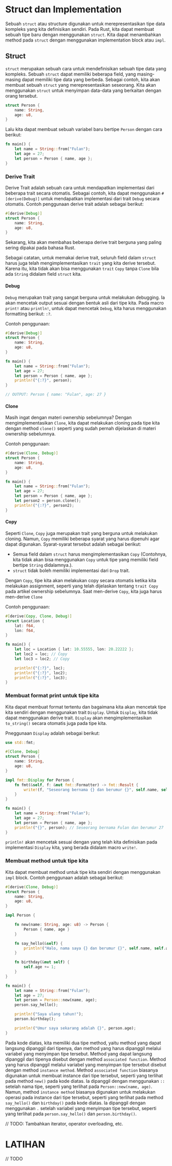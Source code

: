 # Struct dan Implementation

Sebuah `struct` atau structure digunakan untuk merepresentasikan tipe data kompleks yang kita definisikan sendiri. Pada Rust, kita dapat membuat sebuah tipe baru dengan menggunakan `struct`. Kita dapat menambahkan method pada `struct` dengan menggunakan implementation block atau `impl`.

## Struct

`struct` merupakan sebuah cara untuk mendefinisikan sebuah tipe data yang kompleks. Sebuah `struct` dapat memiliki beberapa field, yang masing-masing dapat memiliki tipe data yang berbeda. Sebagai contoh, kita akan membuat sebuah `struct` yang merepresentasikan seseorang. Kita akan menggunakan `struct` untuk menyimpan data-data yang berkaitan dengan orang tersebut.


```rust
struct Person {
    name: String,
    age: u8,
}
```

Lalu kita dapat membuat sebuah variabel baru bertipe `Person` dengan cara berikut:

```rust
fn main() {
    let name = String::from("Fulan");
    let age = 27;
    let person = Person { name, age };
}
```

### Derive Trait

Derive Trait adalah sebuah cara untuk mendapatkan implementasi dari beberapa trait secara otomatis. Sebagai contoh, kita dapat menggunakan `#[derive(Debug)]` untuk mendapatkan implementasi dari trait `Debug` secara otomatis. Contoh penggunaan derive trait adalah sebagai berikut:

```rust
#[derive(Debug)]
struct Person {
    name: String,
    age: u8,
}
```

Sekarang, kita akan membahas beberapa derive trait berguna yang paling sering dipakai pada bahasa Rust.

Sebagai catatan, untuk memakai derive trait, seluruh field dalam `struct` harus juga telah mengimplementasikan `trait` yang kita derive tersebut. Karena itu, kita tidak akan bisa menggunakan `trait` `Copy` tanpa `Clone` bila ada `String` didalam field `struct` kita.

#### Debug

`Debug` merupakan trait yang sangat berguna untuk melakukan debugging. Ia akan mencetak output sesuai dengan bentuk asli dari tipe kita. Pada macro `print!` atau `println!`, untuk dapat mencetak `Debug`, kita harus menggunakan formatting berikut: `:?`.

Contoh penggunaan:

```rust
#[derive(Debug)]
struct Person {
    name: String,
    age: u8,
}

fn main() {
    let name = String::from("Fulan");
    let age = 27;
    let person = Person { name, age };
    println!("{:?}", person);
}

// OUTPUT: Person { name: "Fulan", age: 27 }
```

#### Clone

Masih ingat dengan materi ownership sebelumnya? Dengan mengimplementasikan `Clone`, kita dapat melakukan cloning pada tipe kita dengan method `clone()` seperti yang sudah pernah dijelaskan di materi ownership sebelumnya.

Contoh penggunaan:

```rust
#[derive(Clone, Debug)]
struct Person {
    name: String,
    age: u8,
}

fn main() {
    let name = String::from("Fulan");
    let age = 27;
    let person = Person { name, age };
    let person2 = person.clone();
    println!("{:?}", person2);
}
```

#### Copy

Seperti `Clone`, `Copy` juga merupakan trait yang berguna untuk melakukan cloning. Namun, `Copy` memiliki beberapa syarat yang harus dipenuhi agar dapat digunakan. Syarat-syarat tersebut adalah sebagai berikut:

  * Semua field dalam `struct` harus mengimplementasikan `Copy` (Contohnya, kita tidak akan bisa menggunakan `Copy` untuk tipe yang memiliki field bertipe `String` didalamnya.).
  * `struct` tidak boleh memiliki implementasi dari `Drop` trait.

Dengan `Copy`, tipe kita akan melakukan copy secara otomatis ketika kita melakukan assignment, seperti yang telah dijelaskan tentang `trait Copy` pada artikel ownership sebelumnya. Saat men-derive `Copy`, kita juga harus men-derive `Clone`

Contoh penggunaan:

```rust
#[derive(Copy, Clone, Debug)]
struct Location {
    lat: f64,
    lon: f64,
}

fn main() {
    let loc = Location { lat: 10.55555, lon: 20.22222 };
    let loc2 = loc; // Copy
    let loc3 = loc2; // Copy

    println!("{:?}", loc);
    println!("{:?}", loc2);
    println!("{:?}", loc3);
}
```

### Membuat format print untuk tipe kita

Kita dapat membuat format tertentu dan bagaimana kita akan mencetak tipe kita sendiri dengan menggunakan trait `Display`. Untuk `Display`, kita tidak dapat menggunakan derive trait. `Display` akan mengimplementasikan `to_string()` secara otomatis juga pada tipe kita.

Pneggunaan `Display` adalah sebagai berikut:

```rust
use std::fmt;

#[Clone, Debug]
struct Person {
    name: String,
    age: u8,
}

impl fmt::Display for Person {
    fn fmt(&self, f: &mut fmt::Formatter) -> fmt::Result {
        write!(f, "Seseorang bernama {} dan berumur {}", self.name, self.age)
    }
}

fn main() {
    let name = String::from("Fulan");
    let age = 27;
    let person = Person { name, age };
    println!("{}", person); // Seseorang bernama Fulan dan berumur 27
}
```

`println!` akan mencetak sesuai dengan yang telah kita definisikan pada implementasi `Display` kita, yang berada didalam macro `write!`.

### Membuat method untuk tipe kita

Kita dapat membuat method untuk tipe kita sendiri dengan menggunakan `impl` block. Contoh penggunaan adalah sebagai berikut:

```rust
#[derive(Clone, Debug)]
struct Person {
    name: String,
    age: u8,
}

impl Person {

    fn new(name: String, age: u8) -> Person {
        Person { name, age }
    }

    fn say_hello(&self) {
        println!("Halo, nama saya {} dan berumur {}", self.name, self.age);
    }

    fn birthday(&mut self) {
        self.age += 1;
    }
}

fn main() {
    let name = String::from("Fulan");
    let age = 27;
    let person = Person::new(name, age);
    person.say_hello();

    println!("Saya ulang tahun!");
    person.birthday();

    println!("Umur saya sekarang adalah {}", person.age);
}
```

Pada kode diatas, kita memiliki dua tipe method, yaitu method yang dapat langsung dipanggil dari tipenya, dan method yang harus dipanggil melalui variabel yang menyimpan tipe tersebut. Method yang dapat langsung dipanggil dari tipenya disebut dengan method `associated function`. Method yang harus dipanggil melalui variabel yang menyimpan tipe tersebut disebut dengan method `instance method`. Method `associated function` biasanya digunakan untuk membuat instance dari tipe tersebut, seperti yang terlihat pada method `new()` pada kode diatas. Ia dipanggil dengan menggunakan `::` setelah nama tipe, seperti yang terlihat pada `Person::new(name, age)`. Namun, method `instance method` biasanya digunakan untuk melakukan operasi pada instance dari tipe tersebut, seperti yang terlihat pada method `say_hello()` dan `birthday()` pada kode diatas. Ia dipanggil dengan menggunakan `.` setelah variabel yang menyimpan tipe tersebut, seperti yang terlihat pada `person.say_hello()` dan `person.birthday()`.


// TODO: Tambahkan iterator, operator overloading, etc.

# LATIHAN

// TODO
